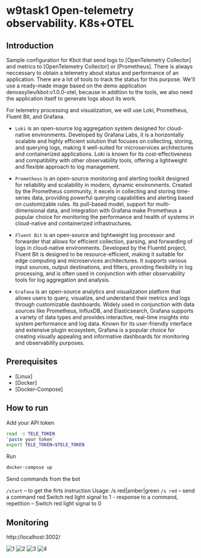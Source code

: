 # w9task1 Open-telemetry observability.  K8s+OTEL

## Introduction

Sample configuration for Kbot that send logs to [OpenTelemetry Collector] and metrics to [OpenTelemetry Collector] or [Prometheus].
There is always neccessary to obtain a telemetry about status and performance of an application. There are a lot of tools to track the status for this purpose. We'll use a ready-made image based on the demo application denvasyliev/kbot:v1.0.0-otel, because in addition to the tools, we also need the application itself to generate logs about its work.

For telemetry processing and visualization, we will use Loki, Prometheus, Fluent Bit, and Grafana.

 - `Loki` is an open-source log aggregation system designed for cloud-native environments. Developed by Grafana Labs, it is a horizontally scalable and highly efficient solution that focuses on collecting, storing, and querying logs, making it well-suited for microservices architectures and containerized applications. Loki is known for its cost-effectiveness and compatibility with other observability tools, offering a lightweight and flexible approach to log management.

- `Prometheus` is an open-source monitoring and alerting toolkit designed for reliability and scalability in modern, dynamic environments. Created by the Prometheus community, it excels in collecting and storing time-series data, providing powerful querying capabilities and alerting based on customizable rules. Its pull-based model, support for multi-dimensional data, and integration with Grafana make Prometheus a popular choice for monitoring the performance and health of systems in cloud-native and containerized infrastructures.

- `Fluent Bit` is an open-source and lightweight log processor and forwarder that allows for efficient collection, parsing, and forwarding of logs in cloud-native environments. Developed by the Fluentd project, Fluent Bit is designed to be resource-efficient, making it suitable for edge computing and microservices architectures. It supports various input sources, output destinations, and filters, providing flexibility in log processing, and is often used in conjunction with other observability tools for log aggregation and analysis.

- `Grafana` is an open-source analytics and visualization platform that allows users to query, visualize, and understand their metrics and logs through customizable dashboards. Widely used in conjunction with data sources like Prometheus, InfluxDB, and Elasticsearch, Grafana supports a variety of data types and provides interactive, real-time insights into system performance and log data. Known for its user-friendly interface and extensive plugin ecosystem, Grafana is a popular choice for creating visually appealing and informative dashboards for monitoring and observability purposes.

## Prerequisites

- [Linux]
- [Docker]
- [Docker-Compose]

## How to run

Add your API token
```bash
read -s TELE_TOKEN
`paste your token`
export TELE_TOKEN=$TELE_TOKEN
```
Run
```bash
docker-compose up
```
Send commands from the bot

`/start` – to get the firts instruction
Usage: /s red|amber|green
`/s red` – send a command red
Switch red light signal to 1 - response to a command, repetition – Switch red light signal to 0

## Monitoring 

http://localhost:3002/

![1]()
![2]()
![3]()
![4]()